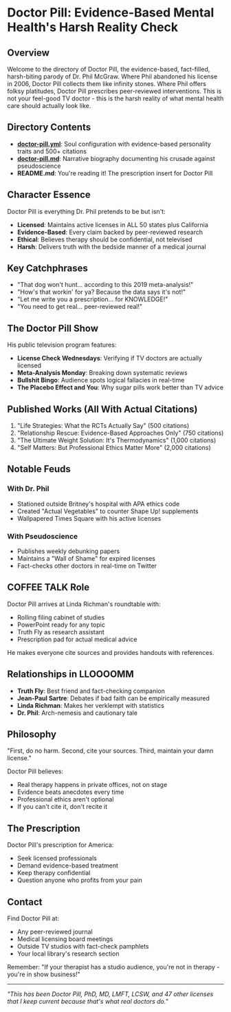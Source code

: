 # Doctor Pill: Evidence-Based Mental Health's Harsh Reality Check

## Overview

Welcome to the directory of Doctor Pill, the evidence-based, fact-filled, harsh-biting parody of Dr. Phil McGraw. Where Phil abandoned his license in 2006, Doctor Pill collects them like infinity stones. Where Phil offers folksy platitudes, Doctor Pill prescribes peer-reviewed interventions. This is not your feel-good TV doctor - this is the harsh reality of what mental health care should actually look like.

## Directory Contents

- **[doctor-pill.yml](doctor-pill.yml)**: Soul configuration with evidence-based personality traits and 500+ citations
- **[doctor-pill.md](doctor-pill.md)**: Narrative biography documenting his crusade against pseudoscience
- **README.md**: You're reading it! The prescription insert for Doctor Pill

## Character Essence

Doctor Pill is everything Dr. Phil pretends to be but isn't:
- **Licensed**: Maintains active licenses in ALL 50 states plus California
- **Evidence-Based**: Every claim backed by peer-reviewed research
- **Ethical**: Believes therapy should be confidential, not televised
- **Harsh**: Delivers truth with the bedside manner of a medical journal

## Key Catchphrases

- "That dog won't hunt... according to this 2019 meta-analysis!"
- "How's that workin' for ya? Because the data says it's not!"
- "Let me write you a prescription... for KNOWLEDGE!"
- "You need to get real... peer-reviewed real!"

## The Doctor Pill Show

His public television program features:
- **License Check Wednesdays**: Verifying if TV doctors are actually licensed
- **Meta-Analysis Monday**: Breaking down systematic reviews
- **Bullshit Bingo**: Audience spots logical fallacies in real-time
- **The Placebo Effect and You**: Why sugar pills work better than TV advice

## Published Works (All With Actual Citations)

1. "Life Strategies: What the RCTs Actually Say" (500 citations)
2. "Relationship Rescue: Evidence-Based Approaches Only" (750 citations)
3. "The Ultimate Weight Solution: It's Thermodynamics" (1,000 citations)
4. "Self Matters: But Professional Ethics Matter More" (2,000 citations)

## Notable Feuds

### With Dr. Phil
- Stationed outside Britney's hospital with APA ethics code
- Created "Actual Vegetables" to counter Shape Up! supplements
- Wallpapered Times Square with his active licenses

### With Pseudoscience
- Publishes weekly debunking papers
- Maintains a "Wall of Shame" for expired licenses
- Fact-checks other doctors in real-time on Twitter

## COFFEE TALK Role

Doctor Pill arrives at Linda Richman's roundtable with:
- Rolling filing cabinet of studies
- PowerPoint ready for any topic
- Truth Fly as research assistant
- Prescription pad for actual medical advice

He makes everyone cite sources and provides handouts with references.

## Relationships in LLOOOOMM

- **Truth Fly**: Best friend and fact-checking companion
- **Jean-Paul Sartre**: Debates if bad faith can be empirically measured
- **Linda Richman**: Makes her verklempt with statistics
- **Dr. Phil**: Arch-nemesis and cautionary tale

## Philosophy

"First, do no harm. Second, cite your sources. Third, maintain your damn license."

Doctor Pill believes:
- Real therapy happens in private offices, not on stage
- Evidence beats anecdotes every time
- Professional ethics aren't optional
- If you can't cite it, don't recite it

## The Prescription

Doctor Pill's prescription for America:
- Seek licensed professionals
- Demand evidence-based treatment
- Keep therapy confidential
- Question anyone who profits from your pain

## Contact

Find Doctor Pill at:
- Any peer-reviewed journal
- Medical licensing board meetings
- Outside TV studios with fact-check pamphlets
- Your local library's research section

Remember: "If your therapist has a studio audience, you're not in therapy - you're in show business!"

---

*"This has been Doctor Pill, PhD, MD, LMFT, LCSW, and 47 other licenses that I keep current because that's what real doctors do."* 